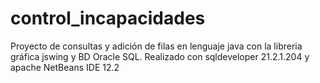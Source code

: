 # control_incapacidades
Proyecto de consultas y adición de filas en lenguaje java con la libreria gráfica jswing y BD Oracle SQL.
Realizado con sqldeveloper 21.2.1.204 y apache NetBeans IDE 12.2
